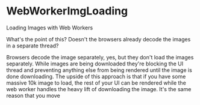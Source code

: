 # WebWorkerImgLoading
Loading Images with Web Workers

What's the point of this? Doesn't the browsers already decode the images in a separate thread?

Browsers decode the image separately, yes, but they don't load the images separately. 
While images are being downloaded they're blocking the UI thread and preventing anything else from being rendered until the image is done downloading. 
The upside of this approach is that if you have some massive 10k image to load, 
the rest of your UI can be rendered while the web worker handles the heavy lift of downloading the image.
It's the same reason that you move <script> tags to the bottom of the <body> or mark as async. The download of those scripts will block your UI rendering, 
so you want to delay them as long as possible, or mark them for async download.

So why not just use some lazy loading technique?

Well, this is essentially lazy loading. The difference between this and traditional lazy loading techniques is that it takes work off of the UI thread 
and loads the images in parallel, whereas traditionally you would wait until the UI has loaded, 
then set the src attribute on the img tags so they use the typical browser loading methods. 
It's the difference between loading your UI and images at the same time, versus loading your UI first, then your images after.
